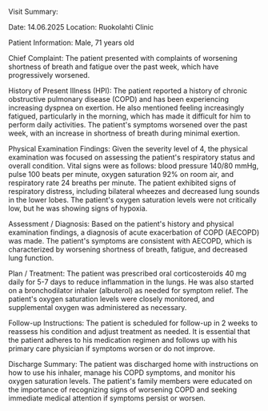 Visit Summary:

Date: 14.06.2025
Location: Ruokolahti Clinic

Patient Information:
Male, 71 years old

Chief Complaint:
The patient presented with complaints of worsening shortness of breath and fatigue over the past week, which have progressively worsened.

History of Present Illness (HPI):
The patient reported a history of chronic obstructive pulmonary disease (COPD) and has been experiencing increasing dyspnea on exertion. He also mentioned feeling increasingly fatigued, particularly in the morning, which has made it difficult for him to perform daily activities. The patient's symptoms worsened over the past week, with an increase in shortness of breath during minimal exertion.

Physical Examination Findings:
Given the severity level of 4, the physical examination was focused on assessing the patient's respiratory status and overall condition. Vital signs were as follows: blood pressure 140/80 mmHg, pulse 100 beats per minute, oxygen saturation 92% on room air, and respiratory rate 24 breaths per minute. The patient exhibited signs of respiratory distress, including bilateral wheezes and decreased lung sounds in the lower lobes. The patient's oxygen saturation levels were not critically low, but he was showing signs of hypoxia.

Assessment / Diagnosis:
Based on the patient's history and physical examination findings, a diagnosis of acute exacerbation of COPD (AECOPD) was made. The patient's symptoms are consistent with AECOPD, which is characterized by worsening shortness of breath, fatigue, and decreased lung function.

Plan / Treatment:
The patient was prescribed oral corticosteroids 40 mg daily for 5-7 days to reduce inflammation in the lungs. He was also started on a bronchodilator inhaler (albuterol) as needed for symptom relief. The patient's oxygen saturation levels were closely monitored, and supplemental oxygen was administered as necessary.

Follow-up Instructions:
The patient is scheduled for follow-up in 2 weeks to reassess his condition and adjust treatment as needed. It is essential that the patient adheres to his medication regimen and follows up with his primary care physician if symptoms worsen or do not improve.

Discharge Summary:
The patient was discharged home with instructions on how to use his inhaler, manage his COPD symptoms, and monitor his oxygen saturation levels. The patient's family members were educated on the importance of recognizing signs of worsening COPD and seeking immediate medical attention if symptoms persist or worsen.